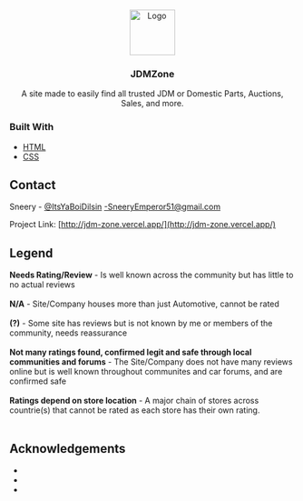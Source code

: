 
<br />
<p align="center">
  <a href="https://github.com/github_username/repo_name">
    <img src="https://user-images.githubusercontent.com/59810782/115248931-22bad280-a0f6-11eb-929a-76f35d5a1219.png" alt="Logo" width="80" height="80">
  </a>

  <h3 align="center">JDMZone</h3>

  <p align="center">
    A site made to easily find all trusted JDM or Domestic Parts, Auctions, Sales, and more.
    <br />
  </p>
</p>




### Built With

* [HTML](https://www.w3schools.com/html/default.asp)
* [CSS](https://www.w3schools.com/css/default.asp)




<!-- CONTACT -->
## Contact

Sneery - [@ItsYaBoiDilsin](https://twitter.com/ItsYaBoiDilsin) -SneeryEmperor51@gmail.com

Project Link: [http://jdm-zone.vercel.app/](http://jdm-zone.vercel.app/)

<!-- LEGEND -->
## Legend

<b>Needs Rating/Review</b> - Is well known across the community but has little to no actual reviews<br><br>
<b>N/A</b> - Site/Company houses more than just Automotive, cannot be rated<br><br>
<b>(?)</b> - Some site has reviews but is not known by me or members of the community, needs reassurance<br><br>
<b>Not many ratings found, confirmed legit and safe through local communities and forums</b> - The Site/Company does not have many reviews online but is well known throughout communites and car forums, and are confirmed safe<br><br>
<b>Ratings depend on store location</b> - A major chain of stores across countrie(s) that cannot be rated as each store has their own rating.<br><br>


<!-- ACKNOWLEDGEMENTS -->
## Acknowledgements

* []()
* []()
* []()
